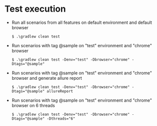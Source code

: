 # Test execution

* Run all scenarios from all features on default environment and default browser
  ```shell
  $ .\gradlew clean test
  ```
* Run scenarios with tag @sample on "test" environment and "chrome" browser
  ```shell
  $ .\gradlew clean test -Denv="test" -Dbrowser="chrome" -Dtags="@sample"
  ```
* Run scenarios with tag @sample on "test" environment and "chrome" browser and generate allure report
  ```shell
  $ .\gradlew clean test -Denv="test" -Dbrowser="chrome" -Dtags="@sample" allureReport
  ```
* Run scenarios with tag @sample on "test" environment and "chrome" browser on 6 threads
  ```shell
  $ .\gradlew clean test -Denv="test" -Dbrowser="chrome" -Dtags="@sample" -Dthreads="6"
  ```